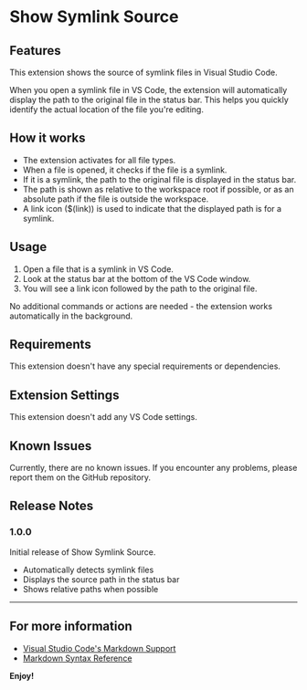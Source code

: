 # Show Symlink Source

## Features

This extension shows the source of symlink files in Visual Studio Code.

When you open a symlink file in VS Code, the extension will automatically display the path to the original file in the status bar. This helps you quickly identify the actual location of the file you're editing.

## How it works

- The extension activates for all file types.
- When a file is opened, it checks if the file is a symlink.
- If it is a symlink, the path to the original file is displayed in the status bar.
- The path is shown as relative to the workspace root if possible, or as an absolute path if the file is outside the workspace.
- A link icon ($(link)) is used to indicate that the displayed path is for a symlink.

## Usage

1. Open a file that is a symlink in VS Code.
2. Look at the status bar at the bottom of the VS Code window.
3. You will see a link icon followed by the path to the original file.

No additional commands or actions are needed - the extension works automatically in the background.

## Requirements

This extension doesn't have any special requirements or dependencies.

## Extension Settings

This extension doesn't add any VS Code settings.

## Known Issues

Currently, there are no known issues. If you encounter any problems, please report them on the GitHub repository.

## Release Notes

### 1.0.0

Initial release of Show Symlink Source.

- Automatically detects symlink files
- Displays the source path in the status bar
- Shows relative paths when possible

---

## For more information

* [Visual Studio Code's Markdown Support](http://code.visualstudio.com/docs/languages/markdown)
* [Markdown Syntax Reference](https://help.github.com/articles/markdown-basics/)

**Enjoy!**